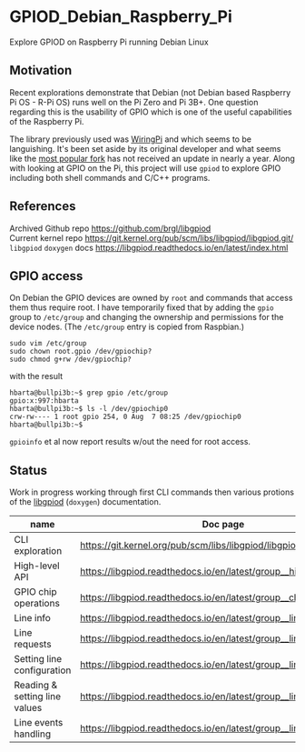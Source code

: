 # GPIOD_Debian_Raspberry_Pi

Explore GPIOD on Raspberry Pi running Debian Linux

## Motivation

Recent explorations demonstrate that Debian (not Debian based Raspberry Pi OS - R-Pi OS) runs well on the Pi Zero and Pi 3B+. One question regarding this is the usability of GPIO which is one of the useful capabilities of the Raspberry Pi.

The library previously used was [WiringPi](http://wiringpi.com/) and which seems to be languishing. It's been set aside by its original developer and what seems like the [most popular fork](https://github.com/WiringPi/WiringPi) has not received an update in nearly a year. Along with looking at GPIO on the Pi, this project will use `gpiod` to explore GPIO including both shell commands and C/C++ programs.

## References

Archived Github repo <https://github.com/brgl/libgpiod>  
Current kernel repo <https://git.kernel.org/pub/scm/libs/libgpiod/libgpiod.git/>  
`libgpiod` `doxygen` docs <https://libgpiod.readthedocs.io/en/latest/index.html>  

## GPIO access

On Debian the GPIO devices are owned by `root` and commands that access them thus require root. I have temporarily fixed that by adding the `gpio` group to `/etc/group` and changing the ownership and permissions for the device nodes. (The `/etc/group` entry is copied from Raspbian.)

```text
sudo vim /etc/group
sudo chown root.gpio /dev/gpiochip?
sudo chmod g+rw /dev/gpiochip?
```

with the result

```text
hbarta@bullpi3b:~$ grep gpio /etc/group
gpio:x:997:hbarta
hbarta@bullpi3b:~$ ls -l /dev/gpiochip0
crw-rw---- 1 root gpio 254, 0 Aug  7 08:25 /dev/gpiochip0
hbarta@bullpi3b:~$ 
```

`gpioinfo` et al now report results w/out the need for root access.

## Status 

Work in progress working through first CLI commands then various protions of the [libgpiod](https://libgpiod.readthedocs.io/en/latest/index.html) (`doxygen`) documentation.

|name|Doc page|dir|status|
|---|---|---|---|
|CLI exploration|<https://git.kernel.org/pub/scm/libs/libgpiod/libgpiod.git/about/>|`CLI`|done|
|High-level API|<https://libgpiod.readthedocs.io/en/latest/group__high__level.html>|`C_blinky`|done|
|GPIO chip operations|<https://libgpiod.readthedocs.io/en/latest/group__chips.html>|`chip_operations`|done|
|Line info|<https://libgpiod.readthedocs.io/en/latest/group__line__info.html>|`line_info`|done|
|Line requests|<https://libgpiod.readthedocs.io/en/latest/group__line__request.html>|`line_request`|done|
|Setting line configuration|<https://libgpiod.readthedocs.io/en/latest/group__line__config.html>|`line_config`|done|
|Reading & setting line values|<https://libgpiod.readthedocs.io/en/latest/group__line__value.html>|`line_IO`|done|
|Line events handling|<https://libgpiod.readthedocs.io/en/latest/group__line__event.html>|`line_events`|next|
